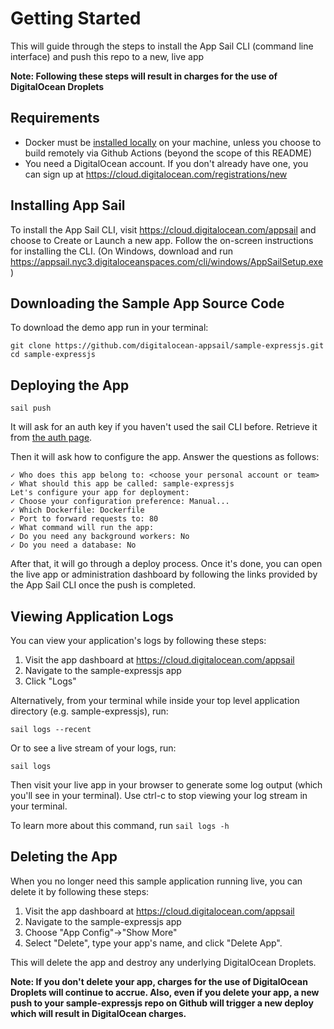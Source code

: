 # Getting Started #

This will guide through the steps to install the App Sail CLI (command line interface) and push this repo to a new, live app

**Note: Following these steps will result in charges for the use of DigitalOcean Droplets**

## Requirements

* Docker must be [installed locally](https://docs.docker.com/install/) on your machine, unless you choose to build remotely via Github Actions (beyond the scope of this README)
* You need a DigitalOcean account. If you don't already have one, you can sign up at https://cloud.digitalocean.com/registrations/new
    

## Installing App Sail ##

To install the App Sail CLI, visit https://cloud.digitalocean.com/appsail and choose to Create or Launch a new app. Follow the on-screen instructions for installing the CLI. (On Windows, download and run https://appsail.nyc3.digitaloceanspaces.com/cli/windows/AppSailSetup.exe)

## Downloading the Sample App Source Code

To download the demo app run in your terminal:

	git clone https://github.com/digitalocean-appsail/sample-expressjs.git
	cd sample-expressjs

## Deploying the App ##

	sail push

It will ask for an auth key if you haven't used the sail CLI before. Retrieve it from [the auth page](https://cloud.digitalocean.com/appsail/auth).

Then it will ask how to configure the app.
Answer the questions as follows:

    ✓ Who does this app belong to: <choose your personal account or team>
    ✓ What should this app be called: sample-expressjs
    Let's configure your app for deployment:
    ✓ Choose your configuration preference: Manual...
    ✓ Which Dockerfile: Dockerfile
    ✓ Port to forward requests to: 80
    ✓ What command will run the app:
    ✓ Do you need any background workers: No
    ✓ Do you need a database: No

After that, it will go through a deploy process. Once it's done, you can open the live app or administration dashboard by following the links provided by the App Sail CLI once the push is completed.

## Viewing Application Logs ##

You can view your application's logs by following these steps:
1. Visit the app dashboard at https://cloud.digitalocean.com/appsail
1. Navigate to the sample-expressjs app
1. Click "Logs"

Alternatively, from your terminal while inside your top level application directory (e.g. sample-expressjs), run:

	sail logs --recent
	
Or to see a live stream of your logs, run:

	sail logs

Then visit your live app in your browser to generate some log output (which you'll see in your terminal). Use ctrl-c to stop viewing your log stream in your terminal.
	
To learn more about this command, run `sail logs -h`

## Deleting the App #

When you no longer need this sample application running live, you can delete it by following these steps:
1. Visit the app dashboard at https://cloud.digitalocean.com/appsail
1. Navigate to the sample-expressjs app
1. Choose "App Config"->"Show More"
1. Select "Delete", type your app's name, and click "Delete App".

This will delete the app and destroy any underlying DigitalOcean Droplets. 

**Note: If you don't delete your app, charges for the use of DigitalOcean Droplets will continue to accrue. Also, even if you delete your app, a new push to your sample-expressjs repo on Github will trigger a new deploy which will result in DigitalOcean charges.**
